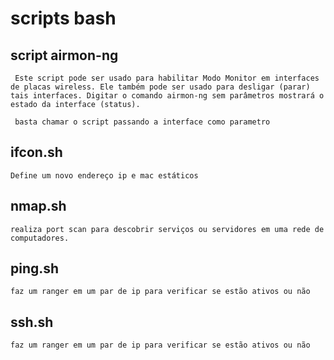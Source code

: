 # scripts bash

## script airmon-ng
     Este script pode ser usado para habilitar Modo Monitor em interfaces de placas wireless. Ele também pode ser usado para desligar (parar) tais interfaces. Digitar o comando airmon-ng sem parâmetros mostrará o estado da interface (status).

     basta chamar o script passando a interface como parametro
## ifcon.sh
    Define um novo endereço ip e mac estáticos
## nmap.sh
    realiza port scan para descobrir serviços ou servidores em uma rede de computadores.
## ping.sh
    faz um ranger em um par de ip para verificar se estão ativos ou não
## ssh.sh
    faz um ranger em um par de ip para verificar se estão ativos ou não